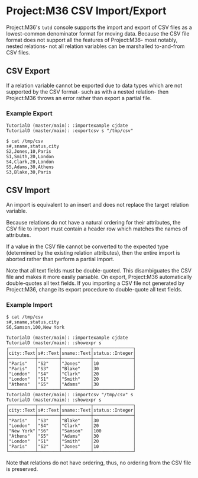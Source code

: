 # Project:M36 CSV Import/Export

Project:M36's `tutd` console supports the import and export of CSV files as a lowest-common denominator format for moving data. Because the CSV file format does not support all the features of Project:M36- most notably, nested relations- not all relation variables can be marshalled to-and-from CSV files.

## CSV Export

If a relation variable cannot be exported due to data types which are not supported by the CSV format- such as with a nested relation- then Project:M36 throws an error rather than export a partial file.

### Example Export

```
TutorialD (master/main): :importexample cjdate
TutorialD (master/main): :exportcsv s "/tmp/csv"
```
```
$ cat /tmp/csv
s#,sname,status,city
S2,Jones,10,Paris
S1,Smith,20,London
S4,Clark,20,London
S5,Adams,30,Athens
S3,Blake,30,Paris
```

## CSV Import

An import is equivalent to an insert and does not replace the target relation variable.

Because relations do not have a natural ordering for their attributes, the CSV file to import must contain a header row which matches the names of attributes.

If a value in the CSV file cannot be converted to the expected type (determined by the existing relation attributes), then the entire import is aborted rather than perform a partial import.

Note that all text fields must be double-quoted. This disambiguates the CSV file and makes it more easily parsable. On export, Project:M36 automatically double-quotes all text fields. If you importing a CSV file not generated by Project:M36, change its export procedure to double-quote all text fields.

### Example Import
```
$ cat /tmp/csv
s#,sname,status,city
S6,Samson,100,New York
```
```
TutorialD (master/main): :importexample cjdate
TutorialD (master/main): :showexpr s
┌──────────┬────────┬───────────┬───────────────┐
│city::Text│s#::Text│sname::Text│status::Integer│
├──────────┼────────┼───────────┼───────────────┤
│"Paris"   │"S2"    │"Jones"    │10             │
│"Paris"   │"S3"    │"Blake"    │30             │
│"London"  │"S4"    │"Clark"    │20             │
│"London"  │"S1"    │"Smith"    │20             │
│"Athens"  │"S5"    │"Adams"    │30             │
└──────────┴────────┴───────────┴───────────────┘
TutorialD (master/main): :importcsv "/tmp/csv" s
TutorialD (master/main): :showexpr s
┌──────────┬────────┬───────────┬───────────────┐
│city::Text│s#::Text│sname::Text│status::Integer│
├──────────┼────────┼───────────┼───────────────┤
│"Paris"   │"S3"    │"Blake"    │30             │
│"London"  │"S4"    │"Clark"    │20             │
│"New York"│"S6"    │"Samson"   │100            │
│"Athens"  │"S5"    │"Adams"    │30             │
│"London"  │"S1"    │"Smith"    │20             │
│"Paris"   │"S2"    │"Jones"    │10             │
└──────────┴────────┴───────────┴───────────────┘
```

Note that relations do not have ordering, thus, no ordering from the CSV file is preserved.

